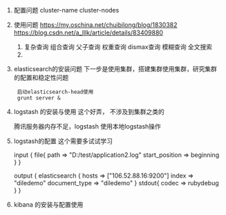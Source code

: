 1. 配置问题
    cluster-name
    cluster-nodes
    
2. 使用问题
    https://my.oschina.net/chuibilong/blog/1830382
    https://blog.csdn.net/a_lllk/article/details/83409880
    
    1. 复杂查询  组合查询 父子查询 权重查询 dismax查询 模糊查询 全文搜索
    2. 


3. elasticsearch的安装问题
    下一步是使用集群，搭建集群使用集群，研究集群的配置和稳定性问题
    
        启动elasticsearch-head使用
        grunt server &
    
4. logstash 的安装与使用
    这个好弄， 不涉及到集群之类的
    
    腾讯服务器内存不足，logstash 使用本地logstash操作

5. logstash的配置
    这个需要多试试学习


    
    
    input {
    	file{
    		path => "D:/test/application2.log"
    		start_position => beginning
    	}
    }
        
        
    output {
    	elasticsearch {
    		hosts => ["106.52.88.16:9200"]
    		index => "diledemo"
    		document_type => "diledemo"
    	}
    	stdout{
    		codec => rubydebug
    	}
    }

6. kibana 的安装与配置使用
